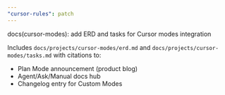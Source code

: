 ```yaml
---
"cursor-rules": patch
---
```


docs(cursor-modes): add ERD and tasks for Cursor modes integration

Includes `docs/projects/cursor-modes/erd.md` and `docs/projects/cursor-modes/tasks.md` with citations to:

- Plan Mode announcement (product blog)
- Agent/Ask/Manual docs hub
- Changelog entry for Custom Modes
